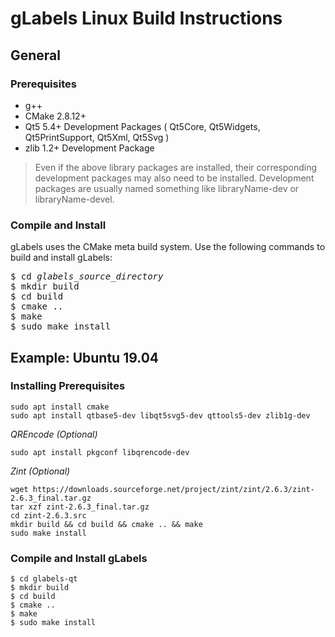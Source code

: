 gLabels Linux Build Instructions
================================

## General
### Prerequisites

- g++
- CMake 2.8.12+
- Qt5 5.4+ Development Packages ( Qt5Core, Qt5Widgets, Qt5PrintSupport, Qt5Xml, Qt5Svg )
- zlib 1.2+ Development Package

> Even if the above library packages are installed, their corresponding development packages
> may also need to be installed.  Development packages are usually named something like
> libraryName-dev or libraryName-devel.

### Compile and Install

gLabels uses the CMake meta build system.  Use the following commands to build and install gLabels:

<pre>
$ cd <i>glabels_source_directory</i>
$ mkdir build
$ cd build
$ cmake ..
$ make
$ sudo make install
</pre>

## Example: Ubuntu 19.04

### Installing Prerequisites
```
sudo apt install cmake
sudo apt install qtbase5-dev libqt5svg5-dev qttools5-dev zlib1g-dev
```
_QREncode (Optional)_
```
sudo apt install pkgconf libqrencode-dev
```
_Zint (Optional)_
```
wget https://downloads.sourceforge.net/project/zint/zint/2.6.3/zint-2.6.3_final.tar.gz
tar xzf zint-2.6.3_final.tar.gz
cd zint-2.6.3.src
mkdir build && cd build && cmake .. && make
sudo make install
```
### Compile and Install gLabels

```
$ cd glabels-qt
$ mkdir build
$ cd build
$ cmake ..
$ make
$ sudo make install
```
